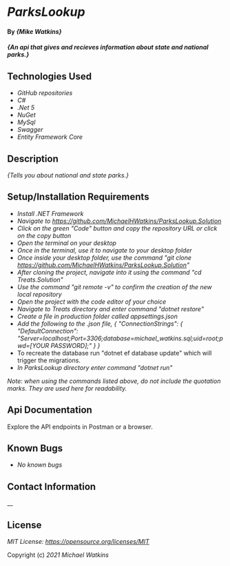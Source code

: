 # _ParksLookup_

#### By _**{Mike Watkins}**_

#### _{An api that gives and recieves information about state and national parks.}_

## Technologies Used

* _GitHub repositories_
* _C#_
* _.Net 5_
* _NuGet_
* _MySql_
* _Swagger_
* _Entity Framework Core_



## Description

_{Tells you about national and state parks.}_

## Setup/Installation Requirements

* _Install .NET Framework_
* _Navigate to https://github.com/MichaelHWatkins/ParksLookup.Solution_
* _Click on the green "Code" button and copy the repository URL or click on the copy button_
* _Open the terminal on your desktop_
* _Once in the terminal, use it to navigate to your desktop folder_
* _Once inside your desktop folder, use the command "git clone https://github.com/MichaelHWatkins/ParksLookup.Solution"_
* _After cloning the project, navigate into it using the command "cd Treats.Solution"_
* _Use the command "git remote -v" to confirm the creation of the new local repository_
* _Open the project with the code editor of your choice_
* _Navigate to Treats directory and enter command "dotnet restore"_
* _Create a file in production folder called appsettings.json_
* _Add the following to the .json file, {
"ConnectionStrings": {
"DefaultConnection": "Server=localhost;Port=3306;database=michael_watkins.sql;uid=root;pwd=[YOUR PASSWORD];"
}
}_
* To recreate the database run "dotnet ef database update" which will trigger the migrations.
* _In ParksLookup directory enter command "dotnet run"_

_Note: when using the commands listed above, do not include the quotation marks. They are used here for readability._

## Api Documentation

Explore the API endpoints in Postman or a browser.

## Known Bugs

* _No known bugs_

## Contact Information
__

## License
_MIT License: https://opensource.org/licenses/MIT_

Copyright (c) _2021_ _Michael Watkins_